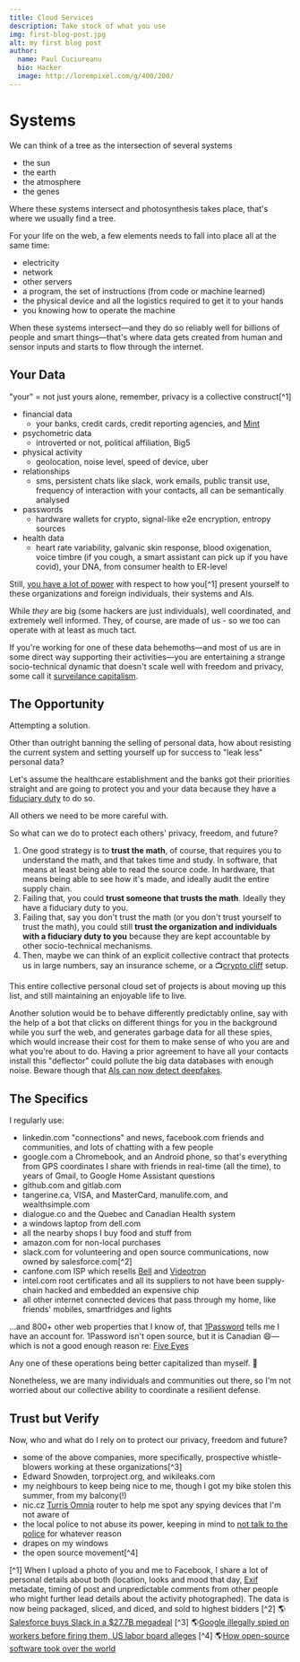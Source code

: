 ```yaml
---
title: Cloud Services
description: Take stock of what you use
img: first-blog-post.jpg
alt: my first blog post
author:
  name: Paul Cuciureanu
  bio: Hacker
  image: http://lorempixel.com/g/400/200/
---
```

# Systems

We can think of a tree as the intersection of several systems

- the sun
- the earth
- the atmosphere
- the genes

Where these systems intersect and photosynthesis takes place, that's where we usually find a tree.

For your life on the web, a few elements needs to fall into place all at the same time:

- electricity
- network
- other servers
- a program, the set of instructions (from code or machine learned)
- the physical device and all the logistics required to get it to your hands
- you knowing how to operate the machine

When these systems intersect—and they do so reliably well for billions of people and smart things—that's where data gets created from human and sensor inputs and starts to flow through the internet.

## Your Data

"your" = not just yours alone, remember, privacy is a collective construct[^1]

- financial data
  - your banks, credit cards, credit reporting agencies, and [Mint](https://mint.intuit.com/)
- psychometric data
  - introverted or not, political affiliation, Big5
- physical activity
  - geolocation, noise level, speed of device, uber
- relationships
  - sms, persistent chats like slack, work emails, public transit use, frequency of interaction with your contacts, all can be semantically analysed
- passwords
  - hardware wallets for crypto, signal-like e2e encryption, entropy sources
- health data
  - heart rate variability, galvanic skin response, blood oxigenation, voice timbre (if you cough, a smart assistant can pick up if you have covid), your DNA, from consumer health to ER-level

Still, [you have a lot of power](https://www.nirandfar.com/social-dilemma-review/) with respect to how you[^1] present yourself to these organizations and foreign individuals, their systems and AIs.

While *they* are big (some hackers are just individuals), well coordinated, and extremely well informed. They, of course, are made of us - so we too can operate with at least as much tact.

If you're working for one of these data behemoths—and most of us are in some direct way supporting their activities—you are entertaining a strange socio-technical dynamic that doesn't scale well with freedom and privacy, some call it [surveilance capitalism](https://en.wikipedia.org/wiki/Surveillance_capitalism).

## The Opportunity

Attempting a solution.

Other than outright banning the selling of personal data, how about resisting the current system and setting yourself up for success to "leak less" personal data?

Let's assume the healthcare establishment and the banks got their priorities straight and are going to protect you and your data because they have a [fiduciary duty](fiduciary-duty) to do so.

All others we need to be more careful with.

So what can we do to protect each others' privacy, freedom, and future?

1. One good strategy is to **trust the math**, of course, that requires you to understand the math, and that takes time and study. In software, that means at least being able to read the source code. In hardware, that means being able to see how it's made, and ideally audit the entire supply chain.
2. Failing that, you could **trust someone that trusts the math**. Ideally they have a fiduciary duty to you.
3. Failing that, say you don't trust the math (or you don't trust yourself to trust the math), you could still **trust the organization and individuals with a fiduciary duty to you** because they are kept accountable by other socio-technical mechanisms.
4. Then, maybe we can think of an explicit collective contract that protects us in large numbers, say an insurance scheme, or a 📺[crypto cliff](https://youtu.be/3jPYk7ucrjo) setup.

This entire collective personal cloud set of projects is about moving up this list, and still maintaining an enjoyable life to live.

Another solution would be to behave differently predictably online, say with the help of a bot that clicks on different things for you in the background while you surf the web, and generates garbage data for all these spies, which would increase their cost for them to make sense of who you are and what you're about to do. Having a prior agreement to have all your contacts install this "deflector" could pollute the big data databases with enough noise. Beware though that [AIs can now detect deepfakes](https://www.media.mit.edu/projects/detect-fakes/overview/).

## The Specifics

I regularly use:

- linkedin.com "connections" and news, facebook.com friends and communities, and lots of chatting with a few people
- google.com a Chromebook, and an Android phone, so that's everything from GPS coordinates I share with friends in real-time (all the time), to years of Gmail, to Google Home Assistant questions
- github.com and gitlab.com
- tangerine.ca, VISA, and MasterCard, manulife.com, and wealthsimple.com
- dialogue.co and the Quebec and Canadian Health system
- a windows laptop from dell.com
- all the nearby shops I buy food and stuff from
- amazon.com for non-local purchases
- slack.com for volunteering and open source communications, now owned by salesforce.com[^2]
- canfone.com ISP which resells [Bell](https://www.bell.ca/) and [Videotron](https://videotron.com/)
- intel.com root certificates and all its suppliers to not have been supply-chain hacked and embedded an expensive chip
- all other internet connected devices that pass through my home, like friends' mobiles, smartfridges and lights

…and 800+ other web properties that I know of, that [1Password](https://1password.com/) tells me I have an account for. 1Password isn't open source, but it is Canadian 😄—which is not a good enough reason re: [Five Eyes](https://en.wikipedia.org/wiki/Five_Eyes)

Any one of these operations being better capitalized than myself. 💯

Nonetheless, we are many individuals and communities out there, so I'm not worried about our collective ability to coordinate a resilient defense.

## Trust but Verify

Now, who and what do I rely on to protect our privacy, freedom and future?

- some of the above companies, more specifically, prospective whistle-blowers working at these organizations[^3]
- Edward Snowden, torproject.org, and wikileaks.com
- my neighbours to keep being nice to me, though I got my bike stolen this summer, from my balcony(!)
- nic.cz [Turris Omnia](https://www.turris.com/en/omnia/overview/) router to help me spot any spying devices that I'm not aware of
- the local police to not abuse its power, keeping in mind to [not talk to the police](https://youtu.be/d-7o9xYp7eE?t=177) for whatever reason
- drapes on my windows
- the open source movement[^4]

[^1] When I upload a photo of you and me to Facebook, I share a lot of personal details about both (location, looks and mood that day, [Exif](https://en.wikipedia.org/wiki/Exif) metadate, timing of post and unpredictable comments from other people who might further lead details about the activity photographed). The data is now being packaged, sliced, and diced, and sold to highest bidders
[^2] 🌎[Salesforce buys Slack in a $27.7B megadeal](https://techcrunch.com/2020/12/01/salesforce-buys-slack/)
[^3] 🌎[Google illegally spied on workers before firing them, US labor board alleges](https://www.theverge.com/2020/12/2/22047383/google-spied-workers-before-firing-labor-complaint)
[^4] 🌎[How open-source software took over the world](https://techcrunch.com/2019/01/12/how-open-source-software-took-over-the-world/)
